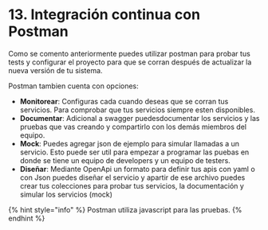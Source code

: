 # 13. Integración continua con Postman

Como se comento anteriormente puedes utilizar postman para probar tus tests y configurar el proyecto para que se corran después de actualizar la nueva versión de tu sistema.

Postman tambien cuenta con opciones:

* **Monitorear**: Configuras cada cuando deseas que se corran tus servicios. Para comprobar que tus servicios siempre esten disponibles.
* **Documentar**: Adicional a swagger puedesdocumentar los servicios y las pruebas que vas creando y compartirlo con los demás miembros del equipo.
* **Mock**: Puedes agregar json de ejemplo para simular llamadas a un servicio. Esto puede ser util para empezar a programar las puebas en donde se tiene un equipo de developers y un equipo de testers.
* **Diseñar**: Mediante OpenApi un formato para definir tus apis con yaml o con Json puedes diseñar el servicio y apartir de ese archivo puedes crear tus colecciones para probar tus servicios, la documentación y simular los servicios (mock)

{% hint style="info" %}
Postman utiliza javascript para las pruebas.
{% endhint %}

